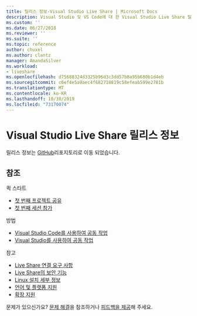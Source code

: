 ```yaml
---
title: 릴리스 정보-Visual Studio Live Share | Microsoft Docs
description: Visual Studio 및 VS Code에 대 한 Visual Studio Live Share 릴리스의 변경 내용에 대 한 분석입니다.
ms.custom: ''
ms.date: 06/27/2018
ms.reviewer: ''
ms.suite: ''
ms.topic: reference
author: chuxel
ms.author: clantz
manager: AmandaSilver
ms.workload:
- liveshare
ms.openlocfilehash: d75680324d3325b96d3c3dd57b8a95b680b1d4eb
ms.sourcegitcommit: c6ef4e5a9aec4f682718819c58efeab599e2781b
ms.translationtype: MT
ms.contentlocale: ko-KR
ms.lasthandoff: 10/30/2019
ms.locfileid: "73170074"
---
```

<!--
Copyright © Microsoft Corporation
All rights reserved.
Creative Commons Attribution 4.0 License (International): https://creativecommons.org/licenses/by/4.0/legalcode
-->

# <a name="visual-studio-live-share-release-notes"></a>Visual Studio Live Share 릴리스 정보

<!-- Placeholder in the event anyone has bookmarked the direct link -->
릴리스 정보는 [GitHub](https://aka.ms/vsls-releases)리포지토리로 이동 되었습니다.

## <a name="see-also"></a>참조

퀵 스타트

- [첫 번째 프로젝트 공유](../quickstart/share.md)
- [첫 번째 세션 참가](../quickstart/join.md)

방법

- [Visual Studio Code를 사용하여 공동 작업](../how-to-guides/vscode.md)
- [Visual Studio를 사용하여 공동 작업](../how-to-guides/vs.md)

참고

- [Live Share 연결 요구 사항](connectivity.md)
- [Live Share의 보안 기능](security.md)
- [Linux 설치 세부 정보](linux.md)
- [언어 및 플랫폼 지원](platform-support.md)
- [확장 지원](extensions.md)

문제가 있으신가요? [문제 해결](../troubleshooting.md)을 참조하거나 [피드백을 제공](../support.md)해 주세요.
